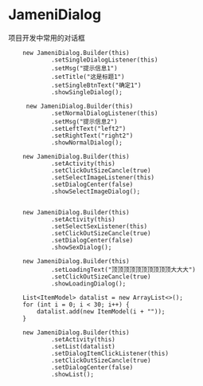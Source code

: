 # JameniDialog
项目开发中常用的对话框

        new JameniDialog.Builder(this)
                .setSingleDialogListener(this)
                .setMsg("提示信息1")
                .setTitle("这是标题1")
                .setSingleBtnText("确定1")
                .showSingleDialog();

         new JameniDialog.Builder(this)
                .setNormalDialogListener(this)
                .setMsg("提示信息2")
                .setLeftText("left2")
                .setRightText("right2")
                .showNormalDialog();

        new JameniDialog.Builder(this)
                .setActivity(this)
                .setClickOutSizeCancle(true)
                .setSelectImageListener(this)
                .setDialogCenter(false)
                .showSelectImageDialog();


        new JameniDialog.Builder(this)
                .setActivity(this)
                .setSelectSexListener(this)
                .setClickOutSizeCancle(true)
                .setDialogCenter(false)
                .showSexDialog();

        new JameniDialog.Builder(this)
                .setLoadingText("顶顶顶顶顶顶顶顶顶顶大大大")
                .setClickOutSizeCancle(true)
                .showLoadingDialog();

        List<ItemModel> datalist = new ArrayList<>();
        for (int i = 0; i < 30; i++) {
            datalist.add(new ItemModel(i + ""));
        }

        new JameniDialog.Builder(this)
                .setActivity(this)
                .setList(datalist)
                .setDialogItemClickListener(this)
                .setClickOutSizeCancle(true)
                .setDialogCenter(false)
                .showList();

















